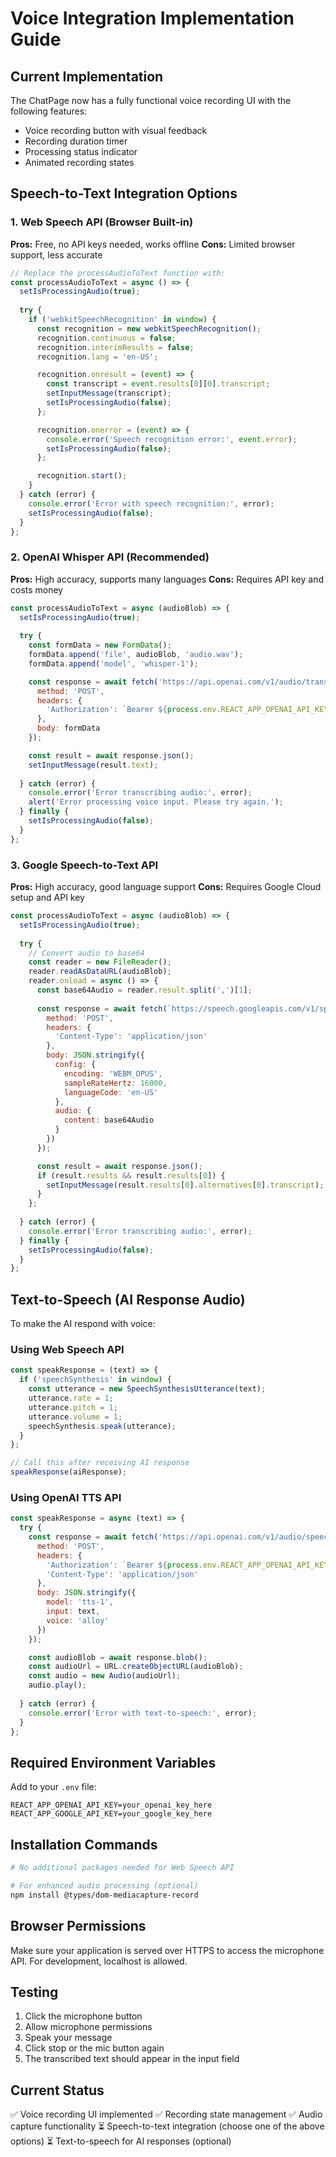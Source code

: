 # Voice Integration Implementation Guide

## Current Implementation
The ChatPage now has a fully functional voice recording UI with the following features:
- Voice recording button with visual feedback
- Recording duration timer
- Processing status indicator
- Animated recording states

## Speech-to-Text Integration Options

### 1. Web Speech API (Browser Built-in)
**Pros:** Free, no API keys needed, works offline
**Cons:** Limited browser support, less accurate

```javascript
// Replace the processAudioToText function with:
const processAudioToText = async () => {
  setIsProcessingAudio(true);
  
  try {
    if ('webkitSpeechRecognition' in window) {
      const recognition = new webkitSpeechRecognition();
      recognition.continuous = false;
      recognition.interimResults = false;
      recognition.lang = 'en-US';

      recognition.onresult = (event) => {
        const transcript = event.results[0][0].transcript;
        setInputMessage(transcript);
        setIsProcessingAudio(false);
      };

      recognition.onerror = (event) => {
        console.error('Speech recognition error:', event.error);
        setIsProcessingAudio(false);
      };

      recognition.start();
    }
  } catch (error) {
    console.error('Error with speech recognition:', error);
    setIsProcessingAudio(false);
  }
};
```

### 2. OpenAI Whisper API (Recommended)
**Pros:** High accuracy, supports many languages
**Cons:** Requires API key and costs money

```javascript
const processAudioToText = async (audioBlob) => {
  setIsProcessingAudio(true);
  
  try {
    const formData = new FormData();
    formData.append('file', audioBlob, 'audio.wav');
    formData.append('model', 'whisper-1');

    const response = await fetch('https://api.openai.com/v1/audio/transcriptions', {
      method: 'POST',
      headers: {
        'Authorization': `Bearer ${process.env.REACT_APP_OPENAI_API_KEY}`
      },
      body: formData
    });

    const result = await response.json();
    setInputMessage(result.text);
    
  } catch (error) {
    console.error('Error transcribing audio:', error);
    alert('Error processing voice input. Please try again.');
  } finally {
    setIsProcessingAudio(false);
  }
};
```

### 3. Google Speech-to-Text API
**Pros:** High accuracy, good language support
**Cons:** Requires Google Cloud setup and API key

```javascript
const processAudioToText = async (audioBlob) => {
  setIsProcessingAudio(true);
  
  try {
    // Convert audio to base64
    const reader = new FileReader();
    reader.readAsDataURL(audioBlob);
    reader.onload = async () => {
      const base64Audio = reader.result.split(',')[1];
      
      const response = await fetch(`https://speech.googleapis.com/v1/speech:recognize?key=${process.env.REACT_APP_GOOGLE_API_KEY}`, {
        method: 'POST',
        headers: {
          'Content-Type': 'application/json'
        },
        body: JSON.stringify({
          config: {
            encoding: 'WEBM_OPUS',
            sampleRateHertz: 16000,
            languageCode: 'en-US'
          },
          audio: {
            content: base64Audio
          }
        })
      });

      const result = await response.json();
      if (result.results && result.results[0]) {
        setInputMessage(result.results[0].alternatives[0].transcript);
      }
    };
    
  } catch (error) {
    console.error('Error transcribing audio:', error);
  } finally {
    setIsProcessingAudio(false);
  }
};
```

## Text-to-Speech (AI Response Audio)
To make the AI respond with voice:

### Using Web Speech API
```javascript
const speakResponse = (text) => {
  if ('speechSynthesis' in window) {
    const utterance = new SpeechSynthesisUtterance(text);
    utterance.rate = 1;
    utterance.pitch = 1;
    utterance.volume = 1;
    speechSynthesis.speak(utterance);
  }
};

// Call this after receiving AI response
speakResponse(aiResponse);
```

### Using OpenAI TTS API
```javascript
const speakResponse = async (text) => {
  try {
    const response = await fetch('https://api.openai.com/v1/audio/speech', {
      method: 'POST',
      headers: {
        'Authorization': `Bearer ${process.env.REACT_APP_OPENAI_API_KEY}`,
        'Content-Type': 'application/json'
      },
      body: JSON.stringify({
        model: 'tts-1',
        input: text,
        voice: 'alloy'
      })
    });

    const audioBlob = await response.blob();
    const audioUrl = URL.createObjectURL(audioBlob);
    const audio = new Audio(audioUrl);
    audio.play();
    
  } catch (error) {
    console.error('Error with text-to-speech:', error);
  }
};
```

## Required Environment Variables
Add to your `.env` file:
```
REACT_APP_OPENAI_API_KEY=your_openai_key_here
REACT_APP_GOOGLE_API_KEY=your_google_key_here
```

## Installation Commands
```bash
# No additional packages needed for Web Speech API

# For enhanced audio processing (optional)
npm install @types/dom-mediacapture-record
```

## Browser Permissions
Make sure your application is served over HTTPS to access the microphone API. For development, localhost is allowed.

## Testing
1. Click the microphone button
2. Allow microphone permissions
3. Speak your message
4. Click stop or the mic button again
5. The transcribed text should appear in the input field

## Current Status
✅ Voice recording UI implemented
✅ Recording state management
✅ Audio capture functionality
⏳ Speech-to-text integration (choose one of the above options)
⏳ Text-to-speech for AI responses (optional)